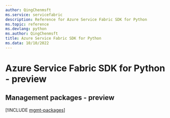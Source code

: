 ```yaml
---
author: QingChenmsft
ms.service: servicefabric
description: Reference for Azure Service Fabric SDK for Python
ms.topic: reference
ms.devlang: python
ms.author: QingChenmsft
title: Azure Service Fabric SDK for Python
ms.data: 10/10/2022
---
```

# Azure Service Fabric SDK for Python - preview

## Management packages - preview
[!INCLUDE [mgmt-packages](service-fabric-mgmt-index.md)]
